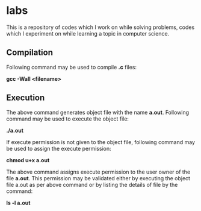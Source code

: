 # labs
This is a repository of codes which I work on while solving problems, codes which I experiment on while learning a topic in computer science. 

## Compilation
Following command may be used to compile **.c** files:

 **gcc -Wall \<filename\>**

## Execution
The above command generates object file with the name **a.out**. Following command
may be used to execute the object file:

 **./a.out**

If execute permission is not given to the object file, following command may be
used to assign the execute permission:

 **chmod u+x a.out**

The above command assigns execute permission to the user owner of the file
**a.out**. This permission may be validated either by executing the object file
a.out as per above command or by listing the details of file by the command:

 **ls -l a.out**

